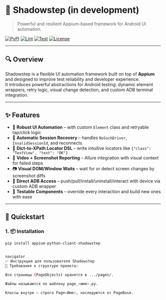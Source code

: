 # 📱 Shadowstep (in development)

> Powerful and resilient Appium-based framework for Android UI automation.

[![PyPI](https://img.shields.io/pypi/v/shadowstep?color=brightgreen)](https://pypi.org/project/shadowstep/)
[![Lint](https://github.com/your-org/shadowstep/actions/workflows/pylint.yml/badge.svg)](https://github.com/your-org/shadowstep/actions/workflows/pylint.yml)
[![Test](https://github.com/your-org/shadowstep/actions/workflows/tests.yml/badge.svg)](https://github.com/your-org/shadowstep/actions/workflows/tests.yml)
[![License](https://img.shields.io/github/license/your-org/shadowstep)](LICENSE)

---

## 🔍 Overview

Shadowstep is a flexible UI automation framework built on top of **Appium** and designed to improve test reliability and developer experience.  
It introduces powerful abstractions for Android testing: dynamic element wrappers, retry logic, visual change detection, and custom ADB terminal integration.

---

## ✨ Features

- 📲 **Robust UI Automation** – with custom `Element` class and retryable tap/click logic
- 🔁 **Automatic Session Recovery** – handles `NoSuchDriver`, `InvalidSessionId`, and reconnects
- 🎯 **Dict-to-XPath Locator DSL** – write intuitive locators like `{"class": "TextView", "text": "OK"}`  
- 🎥 **Video + Screenshot Reporting** – Allure integration with visual context for failed steps
- 📷 **Visual DOM/Window Waits** – wait for or detect screen changes by screenshot diffs
- 🐚 **Direct ADB Access** – push/pull/install/uninstall/interact with device via custom ADB wrapper
- 🧱 **Testable Components** – override every interaction and build new ones with ease

---

## 🚀 Quickstart

### 1. 📦 Installation

```bash
pip install appium-python-client-shadowstep


navigator
✅ Инструкция для пользователя Shadowstep
🔧 Требования к структуре проекта:

Все страницы (PageObjects) хранятся в .../pages/.

Файлы называются по шаблону page_<имя>.py.

Классы внутри — строго Page<Имя>, наследуются от PageBase.


